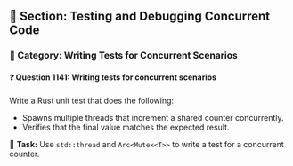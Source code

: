 ## 📘 Section: Testing and Debugging Concurrent Code  
### 🔹 Category: Writing Tests for Concurrent Scenarios  
#### ❓ Question 1141: Writing tests for concurrent scenarios

Write a Rust unit test that does the following:

- Spawns multiple threads that increment a shared counter concurrently.
- Verifies that the final value matches the expected result.

🔧 **Task:** Use `std::thread` and `Arc<Mutex<T>>` to write a test for a concurrent counter.
